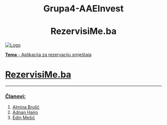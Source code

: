 <h1 align="center">Grupa4-AAEInvest</h1>
<h1 align="center">RezervisiMe.ba</h1>
<a href="http://alminabrulic-001-site1.btempurl.com/">

![Logo](https://i.postimg.cc/HLrS0Pr1/logo.jpg) 


**Tema** - Aplikacija za rezervaciju smještaja


# RezervisiMe.ba

------
### Članovi: 

1. [Almina Brulić](https://github.com/abrulic1)
2. [Adnan Hajro](https://github.com/ahajro2)
3. [Edin Mešić](https://github.com/emesic1)
